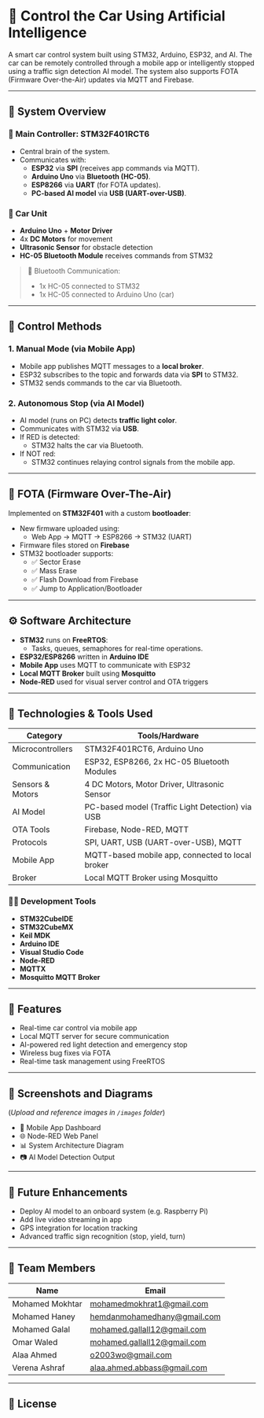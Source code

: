 # 🚗 Control the Car Using Artificial Intelligence

A smart car control system built using STM32, Arduino, ESP32, and AI. The car can be remotely controlled through a mobile app or intelligently stopped using a traffic sign detection AI model. The system also supports FOTA (Firmware Over-the-Air) updates via MQTT and Firebase.

---

## 🔧 System Overview

### 🧠 Main Controller: STM32F401RCT6
- Central brain of the system.
- Communicates with:
  - **ESP32** via **SPI** (receives app commands via MQTT).
  - **Arduino Uno** via **Bluetooth (HC-05)**.
  - **ESP8266** via **UART** (for FOTA updates).
  - **PC-based AI model** via **USB (UART-over-USB)**.

### 🚗 Car Unit
- **Arduino Uno** + **Motor Driver**
- 4x **DC Motors** for movement
- **Ultrasonic Sensor** for obstacle detection
- **HC-05 Bluetooth Module** receives commands from STM32

> 🔁 Bluetooth Communication:
> - 1x HC-05 connected to STM32  
> - 1x HC-05 connected to Arduino Uno (car)

---

## 📱 Control Methods

### 1. **Manual Mode (via Mobile App)**
- Mobile app publishes MQTT messages to a **local broker**.
- ESP32 subscribes to the topic and forwards data via **SPI** to STM32.
- STM32 sends commands to the car via Bluetooth.

### 2. **Autonomous Stop (via AI Model)**
- AI model (runs on PC) detects **traffic light color**.
- Communicates with STM32 via **USB**.
- If RED is detected:
  - STM32 halts the car via Bluetooth.
- If NOT red:
  - STM32 continues relaying control signals from the mobile app.

---

## 🔁 FOTA (Firmware Over-The-Air)

Implemented on **STM32F401** with a custom **bootloader**:

- New firmware uploaded using:
  - Web App → MQTT → ESP8266 → STM32 (UART)
- Firmware files stored on **Firebase**
- STM32 bootloader supports:
  - ✅ Sector Erase
  - ✅ Mass Erase
  - ✅ Flash Download from Firebase
  - ✅ Jump to Application/Bootloader

---

## ⚙️ Software Architecture

- **STM32** runs on **FreeRTOS**:
  - Tasks, queues, semaphores for real-time operations.
- **ESP32/ESP8266** written in **Arduino IDE**
- **Mobile App** uses MQTT to communicate with ESP32
- **Local MQTT Broker** built using **Mosquitto**
- **Node-RED** used for visual server control and OTA triggers

---

## 🧰 Technologies & Tools Used

| Category           | Tools/Hardware                                              |
|--------------------|-------------------------------------------------------------|
| Microcontrollers   | STM32F401RCT6, Arduino Uno                                  |
| Communication      | ESP32, ESP8266, 2x HC-05 Bluetooth Modules                  |
| Sensors & Motors   | 4 DC Motors, Motor Driver, Ultrasonic Sensor                |
| AI Model           | PC-based model (Traffic Light Detection) via USB            |
| OTA Tools          | Firebase, Node-RED, MQTT                                    |
| Protocols          | SPI, UART, USB (UART-over-USB), MQTT                        |
| Mobile App         | MQTT-based mobile app, connected to local broker            |
| Broker             | Local MQTT Broker using Mosquitto                           |

### 👨‍💻 Development Tools
- **STM32CubeIDE**
- **STM32CubeMX**
- **Keil MDK**
- **Arduino IDE**
- **Visual Studio Code**
- **Node-RED**
- **MQTTX**
- **Mosquitto MQTT Broker**

---

## 🔐 Features

- Real-time car control via mobile app  
- Local MQTT server for secure communication  
- AI-powered red light detection and emergency stop  
- Wireless bug fixes via FOTA  
- Real-time task management using FreeRTOS  

---

## 📸 Screenshots and Diagrams

(*Upload and reference images in `/images` folder*)

- 📱 Mobile App Dashboard  
- 🌐 Node-RED Web Panel  
- 📊 System Architecture Diagram  
- 📷 AI Model Detection Output  

---

## 🚀 Future Enhancements

- Deploy AI model to an onboard system (e.g. Raspberry Pi)
- Add live video streaming in app
- GPS integration for location tracking
- Advanced traffic sign recognition (stop, yield, turn)

---

## 👥 Team Members

| Name              | Email                       |
|-------------------|-----------------------------|
| Mohamed Mokhtar   | mohamedmokhrat1@gmail.com   |
| Mohamed Haney     | hemdanmohamedhany@gmail.com |  
| Mohamed Galal     | mohamed.gallall12@gmail.com |       
| Omar Waled        | mohamed.gallall12@gmail.com |       
| Alaa Ahmed        | o2003wo@gmail.com           |
| Verena Ashraf     | alaa.ahmed.abbass@gmail.com |

---

## 📄 License
